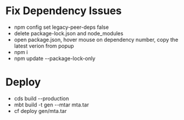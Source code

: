 # Fix Dependency Issues
- npm config set legacy-peer-deps false
- delete package-lock.json and node_modules
- open package.json, hover mouse on dependency number, copy the latest verion from popup
- npm i
- npm update --package-lock-only

# Deploy
- cds build --production
- mbt build -t gen --mtar mta.tar
- cf deploy gen/mta.tar